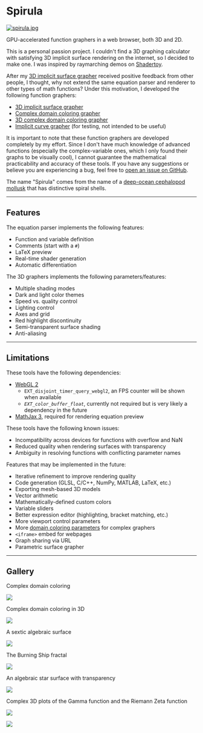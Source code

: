# Spirula

[![spirula.jpg](src/spirula.jpg)](./implicit3/index.html)

GPU-accelerated function graphers in a web browser, both 3D and 2D.

This is a personal passion project. I couldn't find a 3D graphing calculator with satisfying 3D implicit surface rendering on the internet, so I decided to make one. I was inspired by raymarching demos on [Shadertoy](https://www.shadertoy.com/).

After my [3D implicit surface grapher](https://github.com/harry7557558/harry7557558.github.io/tree/master/tools/raymarching-implicit) received positive feedback from other people, I thought, why not extend the same equation parser and renderer to other types of math functions? Under this motivation, I developed the following function graphers:

 - [3D implicit surface grapher](./implicit3/index.html)
 - [Complex domain coloring grapher](./complex/index.html)
 - [3D complex domain coloring grapher](./complex3/index.html)
 - [Implicit curve grapher](./implicit2/index.html) (for testing, not intended to be useful)

It is important to note that these function graphers are developed completely by my effort. Since I don't have much knowledge of advanced functions (especially the complex-variable ones, which I only found their graphs to be visually cool), I cannot guarantee the mathematical practicability and accuracy of these tools. If you have any suggestions or believe you are experiencing a bug, feel free to [open an issue on GitHub](https://github.com/harry7557558/spirula/issues).

The name "Spirula" comes from the name of a [deep-ocean cephalopod mollusk](https://en.wikipedia.org/wiki/Spirula) that has distinctive spiral shells.

----

## Features

The equation parser implements the following features:
 - Function and variable definition
 - Comments (start with a `#`)
 - LaTeX preview
 - Real-time shader generation
 - Automatic differentiation

The 3D graphers implements the following parameters/features:
 - Multiple shading modes
 - Dark and light color themes
 - Speed vs. quality control
 - Lighting control
 - Axes and grid
 - Red highlight discontinuity
 - Semi-transparent surface shading
 - Anti-aliasing

----

## Limitations

These tools have the following dependencies:
 - [WebGL 2](https://webglreport.com/?v=2)
    - `EXT_disjoint_timer_query_webgl2`, an FPS counter will be shown when available
    - *`EXT_color_buffer_float`*, currently not required but is very likely a dependency in the future
 - [MathJax 3](https://www.mathjax.org/), required for rendering equation preview

These tools have the following known issues:
 - Incompatibility across devices for functions with overflow and NaN
 - Reduced quality when rendering surfaces with transparency
 - Ambiguity in resolving functions with conflicting parameter names

Features that may be implemented in the future:
 - Iterative refinement to improve rendering quality
 - Code generation (GLSL, C/C++, NumPy, MATLAB, LaTeX, etc.)
 - Exporting mesh-based 3D models
 - Vector arithmetic
 - Mathematically-defined custom colors
 - Variable sliders
 - Better expression editor (highlighting, bracket matching, etc.)
 - More viewport control parameters
 - More [domain coloring parameters](https://en.wikipedia.org/wiki/Domain_coloring) for complex graphers
 - `<iframe>` embed for webpages
 - Graph sharing via URL
 - Parametric surface grapher

----

## Gallery

Complex domain coloring

[![](./src/gallery-complex-trigs.jpg)](./complex/index.html)

Complex domain coloring in 3D

[![](./src/gallery-complex3-tan.jpg)](./complex3/index.html)

A sextic algebraic surface

[![](./src/gallery-implicit3-barth6.jpg)](./implicit3/index.html)

The Burning Ship fractal

[![](./src/gallery-implicit3-bship.jpg)](./implicit3/index.html)

An algebraic star surface with transparency

[![](./src/gallery-implicit3-star.jpg)](./implicit3/index.html)

Complex 3D plots of the Gamma function and the Riemann Zeta function

[![](./src/gallery-complex3-gamma.jpg)](./complex3/index.html)

[![](./src/gallery-complex3-zeta.jpg)](./complex3/index.html)

